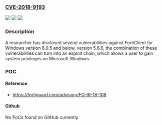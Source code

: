 ### [CVE-2018-9193](https://cve.mitre.org/cgi-bin/cvename.cgi?name=CVE-2018-9193)
![](https://img.shields.io/static/v1?label=Product&message=FortiClientWindows&color=blue)
![](https://img.shields.io/static/v1?label=Version&message=6.0.0%3C%3D%206.0.5%20&color=brighgreen)
![](https://img.shields.io/static/v1?label=Vulnerability&message=n%2Fa&color=brighgreen)

### Description

A researcher has disclosed several vulnerabilities against FortiClient for Windows version 6.0.5 and below, version 5.6.6, the combination of these vulnerabilities can turn into an exploit chain, which allows a user to gain system privileges on Microsoft Windows.

### POC

#### Reference
- https://fortiguard.com/advisory/FG-IR-18-108

#### Github
No PoCs found on GitHub currently.

